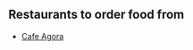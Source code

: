## Restaurants to order food from

- [Cafe Agora](https://www.yelp.com/biz/cafe-agora-midtown-atlanta)
